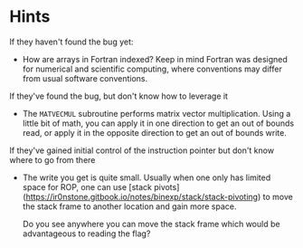 # Hints

If they haven't found the bug yet:

- How are arrays in Fortran indexed? Keep in mind Fortran was designed for
  numerical and scientific computing, where conventions may differ from usual
  software conventions.
  
If they've found the bug, but don't know how to leverage it

- The `MATVECMUL` subroutine performs matrix vector multiplication. Using a
  little bit of math, you can apply it in one direction to get an out of bounds
  read, or apply it in the opposite direction to get an out of bounds write.
  
If they've gained initial control of the instruction pointer but don't know
where to go from there

- The write you get is quite small. Usually when one only has limited space for
  ROP, one can use [stack pivots]
  (https://ir0nstone.gitbook.io/notes/binexp/stack/stack-pivoting) to move the
  stack frame to another location and gain more space.
  
  Do you see anywhere you can move the stack frame which would be advantageous
  to reading the flag?


